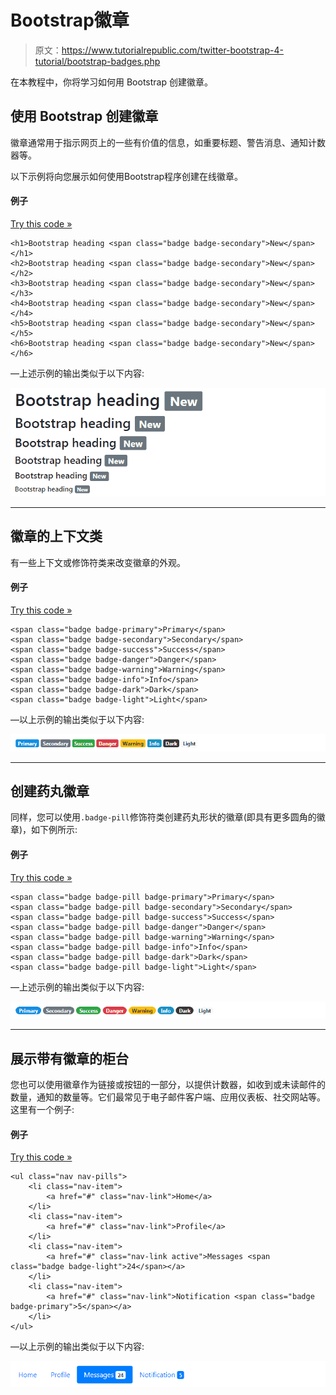 # Bootstrap徽章

> 原文：<https://www.tutorialrepublic.com/twitter-bootstrap-4-tutorial/bootstrap-badges.php>

在本教程中，你将学习如何用 Bootstrap 创建徽章。

## 使用 Bootstrap 创建徽章

徽章通常用于指示网页上的一些有价值的信息，如重要标题、警告消息、通知计数器等。

以下示例将向您展示如何使用Bootstrap程序创建在线徽章。

#### 例子

[Try this code »](../codelab.php?topic=bootstrap-4&file=badges "Try this code using online Editor")

```
<h1>Bootstrap heading <span class="badge badge-secondary">New</span></h1>
<h2>Bootstrap heading <span class="badge badge-secondary">New</span></h2>
<h3>Bootstrap heading <span class="badge badge-secondary">New</span></h3>
<h4>Bootstrap heading <span class="badge badge-secondary">New</span></h4>
<h5>Bootstrap heading <span class="badge badge-secondary">New</span></h5>
<h6>Bootstrap heading <span class="badge badge-secondary">New</span></h6>
```

—上述示例的输出类似于以下内容:

[![Bootstrap Badges](img/d66cfc13a4b8838318db6fee849ec433.png)](../codelab.php?topic=bootstrap-4&file=badges) 

* * *

## 徽章的上下文类

有一些上下文或修饰符类来改变徽章的外观。

#### 例子

[Try this code »](../codelab.php?topic=bootstrap-4&file=badges-emphasis-classes "Try this code using online Editor")

```
<span class="badge badge-primary">Primary</span>
<span class="badge badge-secondary">Secondary</span>
<span class="badge badge-success">Success</span>
<span class="badge badge-danger">Danger</span>
<span class="badge badge-warning">Warning</span>
<span class="badge badge-info">Info</span>
<span class="badge badge-dark">Dark</span>
<span class="badge badge-light">Light</span>
```

—以上示例的输出类似于以下内容:

[![Bootstrap Badges Emphasis Classes](img/f42162a3b4240b4c0b82f6f75f24f634.png)](../codelab.php?topic=bootstrap-4&file=badges-emphasis-classes) 

* * *

## 创建药丸徽章

同样，您可以使用`.badge-pill`修饰符类创建药丸形状的徽章(即具有更多圆角的徽章)，如下例所示:

#### 例子

[Try this code »](../codelab.php?topic=bootstrap-4&file=pill-badges "Try this code using online Editor")

```
<span class="badge badge-pill badge-primary">Primary</span>
<span class="badge badge-pill badge-secondary">Secondary</span>
<span class="badge badge-pill badge-success">Success</span>
<span class="badge badge-pill badge-danger">Danger</span>
<span class="badge badge-pill badge-warning">Warning</span>
<span class="badge badge-pill badge-info">Info</span>
<span class="badge badge-pill badge-dark">Dark</span>
<span class="badge badge-pill badge-light">Light</span>
```

—上述示例的输出类似于以下内容:

[![Bootstrap Pill Badges](img/da6518c6a2a630591f5e9ff263f86edb.png)](../codelab.php?topic=bootstrap-4&file=pill-badges) 

* * *

## 展示带有徽章的柜台

您也可以使用徽章作为链接或按钮的一部分，以提供计数器，如收到或未读邮件的数量，通知的数量等。它们最常见于电子邮件客户端、应用仪表板、社交网站等。这里有一个例子:

#### 例子

[Try this code »](../codelab.php?topic=bootstrap-4&file=badges-inside-nav "Try this code using online Editor")

```
<ul class="nav nav-pills">
    <li class="nav-item">
        <a href="#" class="nav-link">Home</a>
    </li>
    <li class="nav-item">
        <a href="#" class="nav-link">Profile</a>
    </li>
    <li class="nav-item">
        <a href="#" class="nav-link active">Messages <span class="badge badge-light">24</span></a>
    </li>
    <li class="nav-item">
        <a href="#" class="nav-link">Notification <span class="badge badge-primary">5</span></a>
    </li>
</ul>
```

—以上示例的输出类似于以下内容:

[![Bootstrap Badges inside Nav](img/fdb51e05a504b952bf726c2b34b39b37.png)](../codelab.php?topic=bootstrap-4&file=badges-inside-nav)